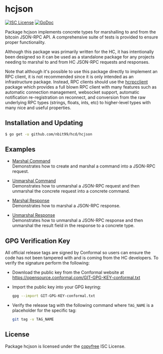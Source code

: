 hcjson
=======

[![ISC License](http://img.shields.io/badge/license-ISC-blue.svg)](http://copyfree.org)
[![GoDoc](https://img.shields.io/badge/godoc-reference-blue.svg)](http://godoc.org/github.com/nbit99/hcd/hcjson)

Package hcjson implements concrete types for marshalling to and from the
bitcoin JSON-RPC API.  A comprehensive suite of tests is provided to ensure
proper functionality.

Although this package was primarily written for the HC, it has
intentionally been designed so it can be used as a standalone package for any
projects needing to marshal to and from HC JSON-RPC requests and responses.

Note that although it's possible to use this package directly to implement an
RPC client, it is not recommended since it is only intended as an infrastructure
package.  Instead, RPC clients should use the
[hcrpcclient](https://github.com/HcashOrg/hcrpcclient) package which provides
a full blown RPC client with many features such as automatic connection
management, websocket support, automatic notification re-registration on
reconnect, and conversion from the raw underlying RPC types (strings, floats,
ints, etc) to higher-level types with many nice and useful properties.

## Installation and Updating

```bash
$ go get -u github.com/nbit99/hcd/hcjson
```

## Examples

* [Marshal Command](http://godoc.org/github.com/nbit99/hcd/hcjson#example-MarshalCmd)  
  Demonstrates how to create and marshal a command into a JSON-RPC request.

* [Unmarshal Command](http://godoc.org/github.com/nbit99/hcd/hcjson#example-UnmarshalCmd)  
  Demonstrates how to unmarshal a JSON-RPC request and then unmarshal the
  concrete request into a concrete command.

* [Marshal Response](http://godoc.org/github.com/nbit99/hcd/hcjson#example-MarshalResponse)  
  Demonstrates how to marshal a JSON-RPC response.

* [Unmarshal Response](http://godoc.org/github.com/nbit99/hcd/hcjson#example-package--UnmarshalResponse)  
  Demonstrates how to unmarshal a JSON-RPC response and then unmarshal the
  result field in the response to a concrete type.

## GPG Verification Key

All official release tags are signed by Conformal so users can ensure the code
has not been tampered with and is coming from the HC developers.  To
verify the signature perform the following:

- Download the public key from the Conformal website at
  https://opensource.conformal.com/GIT-GPG-KEY-conformal.txt

- Import the public key into your GPG keyring:
  ```bash
  gpg --import GIT-GPG-KEY-conformal.txt
  ```

- Verify the release tag with the following command where `TAG_NAME` is a
  placeholder for the specific tag:
  ```bash
  git tag -v TAG_NAME
  ```

## License

Package hcjson is licensed under the [copyfree](http://copyfree.org) ISC
License.
